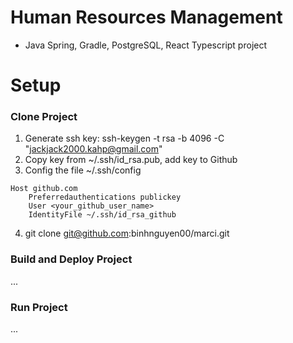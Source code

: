 # Human Resources Management
- Java Spring, Gradle, PostgreSQL, React Typescript project 
# Setup
### Clone Project
1. Generate ssh key: ssh-keygen -t rsa -b 4096 -C "jackjack2000.kahp@gmail.com"
2. Copy key from ~/.ssh/id_rsa.pub, add key to Github
3. Config the file ~/.ssh/config
```plaintext
Host github.com
    Preferredauthentications publickey
    User <your_github_user_name>
    IdentityFile ~/.ssh/id_rsa_github
```
4. git clone git@github.com:binhnguyen00/marci.git
### Build and Deploy Project
...
### Run Project
...
